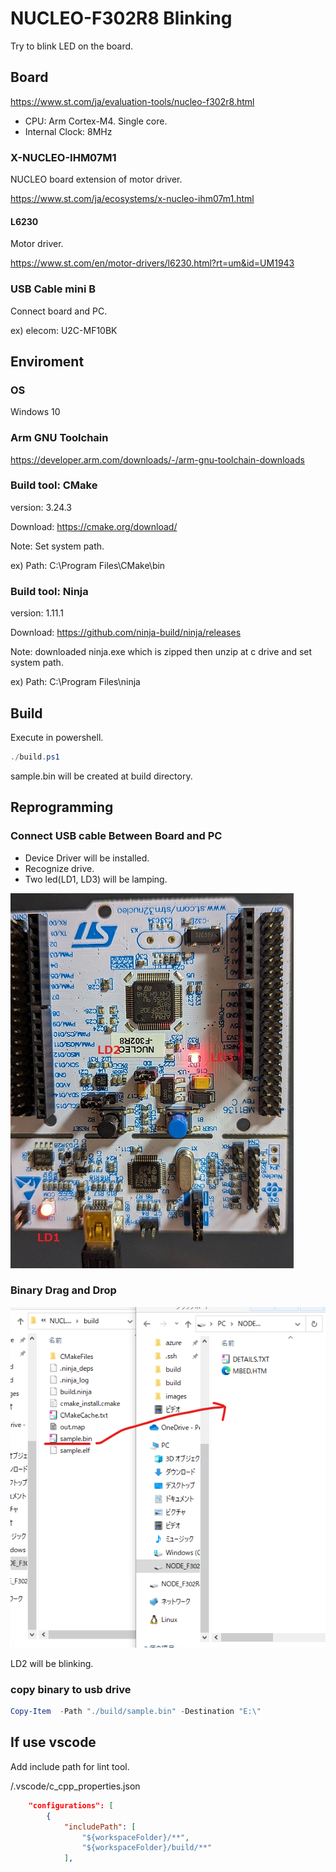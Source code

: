 # NUCLEO-F302R8 Blinking

Try to blink LED on the board.

## Board

<https://www.st.com/ja/evaluation-tools/nucleo-f302r8.html>

* CPU: Arm Cortex-M4. Single core.
* Internal Clock: 8MHz

### X-NUCLEO-IHM07M1

NUCLEO board extension of motor driver.

<https://www.st.com/ja/ecosystems/x-nucleo-ihm07m1.html>

#### L6230

Motor driver.

<https://www.st.com/en/motor-drivers/l6230.html?rt=um&id=UM1943>

### USB Cable mini B

Connect board and PC.

ex) elecom: U2C-MF10BK

## Enviroment

### OS

Windows 10

### Arm GNU Toolchain

<https://developer.arm.com/downloads/-/arm-gnu-toolchain-downloads>

### Build tool: CMake

version: 3.24.3

Download: <https://cmake.org/download/>

Note: Set system path.

ex) Path: C:\Program Files\CMake\bin

### Build tool: Ninja

version: 1.11.1

Download: <https://github.com/ninja-build/ninja/releases>

Note: downloaded ninja.exe which is zipped then unzip at c drive and set system path.

ex) Path: C:\Program Files\ninja

## Build

Execute in powershell.

```powershell
./build.ps1
```

sample.bin will be created at build directory.

## Reprogramming

### Connect USB cable Between Board and PC

* Device Driver will be installed.
* Recognize drive.
* Two led(LD1, LD3) will be lamping.

![Board](/images/image-2023-09-09-Board.jpg)

### Binary Drag and Drop

![Drag and Drop](/images/image-2023-09-09-DraAndDrop.png)

LD2 will be blinking.

### copy binary to usb drive

``` powershell
Copy-Item  -Path "./build/sample.bin" -Destination "E:\"
```

## If use vscode

Add include path for lint tool.

/.vscode/c_cpp_properties.json

```json
    "configurations": [
        {
            "includePath": [
                "${workspaceFolder}/**",
                "${workspaceFolder}/build/**"
            ],            
```
